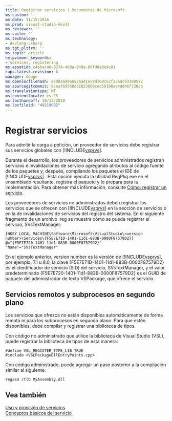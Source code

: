 ```yaml
---
title: Registrar servicios | Documentos de Microsoft
ms.custom: ''
ms.date: 11/15/2016
ms.prod: visual-studio-dev14
ms.reviewer: ''
ms.suite: ''
ms.technology:
- devlang-csharp
ms.tgt_pltfrm: ''
ms.topic: article
helpviewer_keywords:
- services, registering
ms.assetid: c4ebac40-0374-4dda-948e-06fdda0e9c81
caps.latest.revision: 8
manager: douge
ms.openlocfilehash: e5d8aa9e6652aa41e59d160c5cf25aacd3390572
ms.sourcegitcommit: 9ceaf69568d61023868ced59108ae4dd46f720ab
ms.translationtype: MT
ms.contentlocale: es-ES
ms.lasthandoff: 10/12/2018
ms.locfileid: "49219692"
---
```

# <a name="registering-services"></a>Registrar servicios
Para admitir la carga a petición, un proveedor de servicios debe registrar sus servicios globales con [!INCLUDE[vsprvs](../includes/vsprvs-md.md)].  
  
 Durante el desarrollo, los proveedores de servicios administrados registran servicios e invalidaciones de servicio agregando atributos al código fuente de los paquetes y, después, compilando los paquetes el IDE de [!INCLUDE[vsprvs](../includes/vsprvs-md.md)] . Esta opción ejecuta la utilidad RegPkg.exe en el ensamblado resultante, registra el paquete y lo prepara para la implementación. Para obtener más información, consulte [Cómo: registrar un servicio](../misc/how-to-register-a-service.md).  
  
 Los proveedores de servicios no administrados deben registrar los servicios que se ofrecen con [!INCLUDE[vsprvs](../includes/vsprvs-md.md)] en la sección de servicios o en la de invalidaciones de servicios del registro del sistema. En el siguiente fragmento de un archivo .reg se muestra cómo se puede registrar el servicio, SVsTextManager:  
  
```  
[HKEY_LOCAL_MACHINE\Software\Microsoft\VisualStudio\<version number>\Services\{F5E7E71D-1401-11d1-883B-0000F87579D2}]  
@="{F5E7E720-1401-11d1-883B-0000F87579D2}"  
"Name"="SVsTextManager"  
```  
  
 En el ejemplo anterior, version number es la versión de [!INCLUDE[vsprvs](../includes/vsprvs-md.md)], por ejemplo, 7.1 u 8.0, la clave {F5E7E71D-1401-11d1-883B-0000F87579D2} es el identificador de servicio (SID) del servicio, SVsTextManager, y el valor predeterminado {F5E7E720-1401-11d1-883B-0000F87579D2} es el GUID de paquete del administrador de texto VSPackage, que ofrece el servicio.  
  
## <a name="remote-services-and-background-threads"></a>Servicios remotos y subprocesos en segundo plano  
 Los servicios que ofrezca no están disponibles automáticamente de forma remota ni para los subprocesos en segundo plano. Para que estén disponibles, debe compilar y registrar una biblioteca de tipos.  
  
 Con código no administrado que utilice la biblioteca de Visual Studio (VSL), puede registrar la biblioteca de tipos de esta manera:  
  
```  
#define VSL_REGISTER_TYPE_LIB TRUE  
#include <VSLPackageDllEntryPoints.cpp>  
```  
  
 Con código administrado, puede agregar un paso posterior a la compilación similar al siguiente:  
  
```  
regasm /tlb MyAssembly.dll  
```  
  
## <a name="see-also"></a>Vea también  
 [Uso y provisión de servicios](../extensibility/using-and-providing-services.md)   
 [Conceptos básicos del servicio](../extensibility/internals/service-essentials.md)